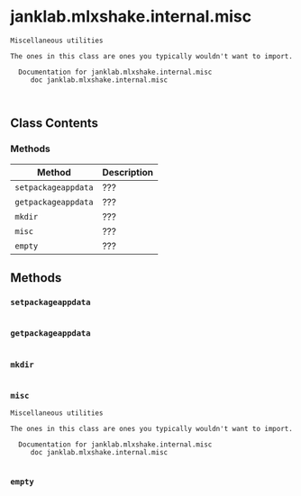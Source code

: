 # janklab.mlxshake.internal.misc

```text
Miscellaneous utilities

The ones in this class are ones you typically wouldn't want to import.

  Documentation for janklab.mlxshake.internal.misc
     doc janklab.mlxshake.internal.misc



```

## Class Contents

### Methods

| Method | Description |
| -------- | ----------- |
| `setpackageappdata` | ??? |
| `getpackageappdata` | ??? |
| `mkdir` | ??? |
| `misc` | ??? |
| `empty` | ??? |

## Methods

### `setpackageappdata`

```text

```

### `getpackageappdata`

```text

```

### `mkdir`

```text

```

### `misc`

```text
Miscellaneous utilities

The ones in this class are ones you typically wouldn't want to import.

  Documentation for janklab.mlxshake.internal.misc
     doc janklab.mlxshake.internal.misc


```

### `empty`

```text

```


